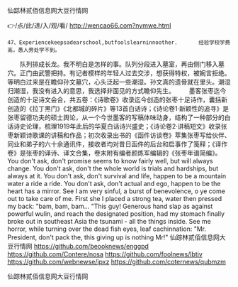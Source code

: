 
仙踪林贰佰信息网大豆行情网




👉/点/此/进/入/观/看/ http://wencao66.com?nvmwe.html




	47、Experiencekeepsadearschool,butfoolslearninnoother.　　　　经验学校学费高，愚人旁处学不到。
　　队列排成长龙。我不明白是怎样的事。队列分段进入墓室，再由侧门移入墓穴。正门由武警把持。有记者模样的年轻人过去交涉，想获得特权，被婉言拒绝。等明白过来是在瞻仰孙文墓穴，心头泛起一些潮湿。孙文真的遗骨就在里头。潮湿归潮湿，我没有进入的意思，我选择非面见的方式瞻仰先生。
　　墨客张枣迄今创造的十足诗文会合，共五卷：《诗歌卷》收录迄今创造的张枣十足诗作，囊括新创造的《拉丁黑门》《北都城的碎片》等13首白话诗；《诗论卷1·新颖性的追寻》是张枣留德功夫的硕士舆论，从一个今世墨客的写稿体味动身，结构了一种部分的白话诗史论理，梳理1919年此后的华夏白话诗兴盛史；《诗论卷2·讲稿短文》收录张枣新颖诗歌课的讲稿和作品；初次收录出书的《函件访谈卷》萃集张枣写给伙伴、同业和弟子的六十余通讯件，接收者均对昔日函件的后台和启事作了笺释；《译作卷》是张枣的译诗、译文合集，卷末附有编者颜炼军编辑的《张枣年谱简编》。
You don't ask, don't promise seems to know fairly well, but will always change.
You don't ask, don't the whole world is trials and hardships, but always at it.
You don't ask, don't survival and life, happen to be a mountain water a ride a ride.
You don't ask, don't actual and ego, happen to be the heart has a mirror.
See I am very sinful, a burst of benevolence, o ye come out to take care of me.
First she I placed a strong tea, water then pressed my back: "bam, bam, bam...
"This guy!
Generous hand slap as against powerful wulin, and reach the designated position, had my stomach finally broke out in southeast Asia the tsunami - all the things inside.
See me horror, while turning over the dead fish eyes, leaf cachinnation: "Mr. President, don't pack the, this giving up is nothing Mr!"
仙踪林贰佰信息网大豆行情网 https://github.com/beooknews/enggpd
https://github.com/Contere/nosa
https://github.com/foolnews/lbtiv
https://github.com/webnewse/ipxz
https://github.com/coternews/qubmzm





仙踪林贰佰信息网大豆行情网
